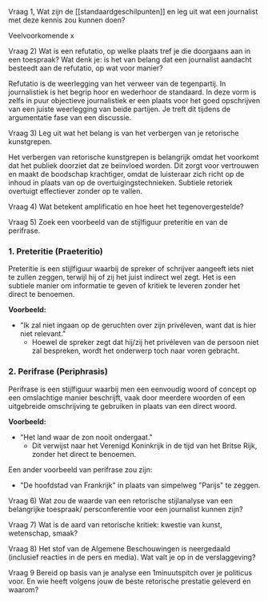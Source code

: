 Vraag 1, Wat zijn de [[standaardgeschilpunten]] en leg uit wat een journalist met deze kennis zou kunnen doen?

Veelvoorkomende x



Vraag 2) Wat is een refutatio, op welke plaats tref je die doorgaans aan in een toespraak? Wat denk je: is het van belang dat een journalist aandacht besteedt aan de refutatio, op wat voor manier?

Refutatio is de weerlegging van het verweer van de tegenpartij. In journalistiek is het begrip hoor en wederhoor de standaard. In deze vorm is zelfs in puur objectieve journalistiek er een plaats voor het goed opschrijven van een juiste weerlegging van beide partijen. 
Je treft dit tijdens de argumentatie fase van een discussie.


Vraag 3) Leg uit wat het belang is van het verbergen van je retorische kunstgrepen. 

Het verbergen van retorische kunstgrepen is belangrijk omdat het voorkomt dat het publiek doorziet dat ze beïnvloed worden. Dit zorgt voor vertrouwen en maakt de boodschap krachtiger, omdat de luisteraar zich richt op de inhoud in plaats van op de overtuigingstechnieken. Subtiele retoriek overtuigt effectiever zonder op te vallen.

Vraag 4) Wat betekent amplificatio en hoe heet het tegenovergestelde?



Vraag 5) Zoek een voorbeeld van de stijlfiguur preteritie en van de perifrase.

### 1. Preteritie (Praeteritio)

Preteritie is een stijlfiguur waarbij de spreker of schrijver aangeeft iets niet te zullen zeggen, terwijl hij of zij het juist indirect wel zegt. Het is een subtiele manier om informatie te geven of kritiek te leveren zonder het direct te benoemen.

**Voorbeeld:**

- "Ik zal niet ingaan op de geruchten over zijn privéleven, want dat is hier niet relevant."
    - Hoewel de spreker zegt dat hij/zij het privéleven van de persoon niet zal bespreken, wordt het onderwerp toch naar voren gebracht.

### 2. Perifrase (Periphrasis)

Perifrase is een stijlfiguur waarbij men een eenvoudig woord of concept op een omslachtige manier beschrijft, vaak door meerdere woorden of een uitgebreide omschrijving te gebruiken in plaats van een direct woord.

**Voorbeeld:**

- "Het land waar de zon nooit ondergaat."
    - Dit verwijst naar het Verenigd Koninkrijk in de tijd van het Britse Rijk, zonder het direct te benoemen.

Een ander voorbeeld van perifrase zou zijn:

- "De hoofdstad van Frankrijk" in plaats van simpelweg "Parijs" te zeggen.


Vraag 6) Wat zou de waarde van een retorische stijlanalyse van een belangrijke toespraak/ persconferentie voor een journalist kunnen zijn?



Vraag 7) Wat is de aard van retorische kritiek: kwestie van kunst, wetenschap, smaak?




Vraag 8) Het stof van de Algemene Beschouwingen is neergedaald (inclusief reacties in de pers en media). Wat valt je op in de verslaggeving?




Vraag 9 Bereid op basis van je analyse een 1minuutspitch over je politicus voor. En wie heeft volgens jouw de beste retorische prestatie geleverd en waarom?


